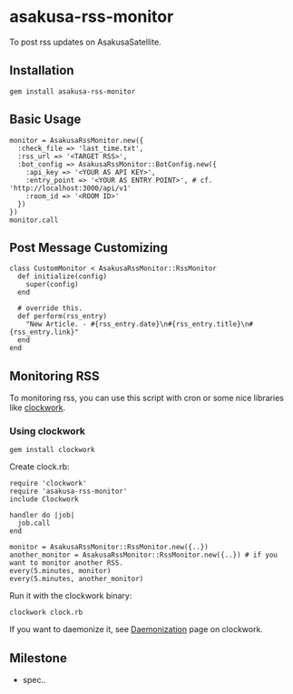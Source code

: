 # asakusa-rss-monitor
To post rss updates on AsakusaSatellite.

## Installation
    gem install asakusa-rss-monitor

## Basic Usage
    monitor = AsakusaRssMonitor.new({
      :check_file => 'last_time.txt',
      :rss_url => '<TARGET RSS>',
      :bot_config => AsakusaRssMonitor::BotConfig.new({
        :api_key => '<YOUR AS API KEY>',
        :entry_point => '<YOUR AS ENTRY POINT>', # cf. 'http://localhost:3000/api/v1'
        :room_id => '<ROOM ID>'
      })
    })
    monitor.call

## Post Message Customizing
    class CustomMonitor < AsakusaRssMonitor::RssMonitor
      def initialize(config)
        super(config)
      end

      # override this.
      def perform(rss_entry)
        "New Article. - #{rss_entry.date}\n#{rss_entry.title}\n#{rss_entry.link}"
      end
    end

## Monitoring RSS
To monitoring rss, you can use this script with cron or some nice libraries like
[clockwork](https://github.com/tomykaira/clockwork).

### Using clockwork

    gem install clockwork

Create clock.rb:

    require 'clockwork'
    require 'asakusa-rss-monitor'
    include Clockwork

    handler do |job|
      job.call
    end

    monitor = AsakusaRssMonitor::RssMonitor.new({..})
    another_monitor = AsakusaRssMonitor::RssMonitor.new({..}) # if you want to monitor another RSS.
    every(5.minutes, monitor)
    every(5.minutes, another_monitor)

Run it with the clockwork binary:

    clockwork clock.rb

If you want to daemonize it, see [Daemonization](https://github.com/tomykaira/clockwork#daemonization) page on clockwork.

## Milestone
* spec..
